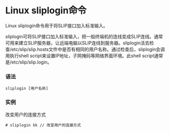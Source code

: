 
# Linux sliplogin命令



Linux sliplogin命令用于将SLIP接口加入标准输入。

sliplogin可将SLIP接口加入标准输入，把一般终端机的连线变成SLIP连线。通常可用来建立SLIP服务器，让远端电脑以SLIP连线到服务器。sliplogin活去检查/etc/slip/slip.hosts文件中是否有相同的用户名称。通过检查后，sliplogin会调用执行shell script来设置IP地址，子网掩码等网络界面环境。此shell script通常是/etc/slip/slip.login。

### 语法

```
sliplogin [用户名称]
```

### 实例

改变用户的连接方式

```
# sliplogin kk // 改变用户的连接方式
```



